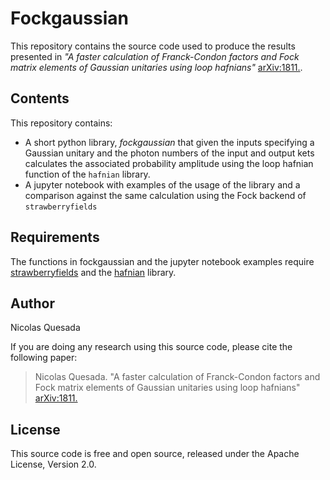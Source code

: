 

#  Fockgaussian

This repository contains the source code used to produce the results presented in *"A faster calculation of  Franck-Condon factors and Fock matrix elements of Gaussian unitaries using loop hafnians"* [arXiv:1811.](https://arxiv.org/abs/1811.).

## Contents

This repository contains:

* A short python library, *fockgaussian* that given the inputs specifying a Gaussian unitary and the photon numbers of the input and output kets calculates the associated probability amplitude using the loop hafnian function of the `hafnian` library.
* A jupyter notebook with examples of the usage of the library and a comparison against the same calculation using the Fock backend of `strawberryfields`

## Requirements

The functions in fockgaussian and the jupyter notebook examples require [strawberryfields](https://github.com/XanaduAI/strawberryfields) and the [hafnian](https://github.com/XanaduAI/hafnian) library.

## Author

Nicolas Quesada

If you are doing any research using this source code, please cite the following paper:

> Nicolas Quesada.  "A faster calculation of  Franck-Condon factors and Fock matrix elements of Gaussian unitaries using loop hafnians" [arXiv:1811.](https://arxiv.org/abs/1811.)

## License

This source code is free and open source, released under the Apache License, Version 2.0.